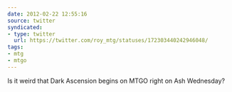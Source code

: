 ```yaml
---
date: 2012-02-22 12:55:16
source: twitter
syndicated:
- type: twitter
  url: https://twitter.com/roy_mtg/statuses/172303440242946048/
tags:
- mtg
- mtgo
---
```


Is it weird that Dark Ascension begins on MTGO right on Ash Wednesday?
